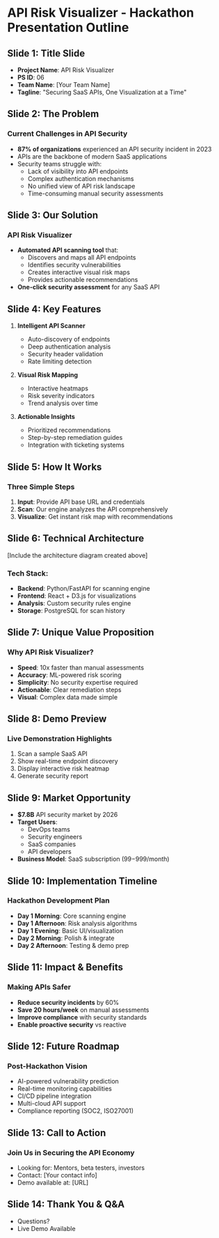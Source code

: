 # API Risk Visualizer - Hackathon Presentation Outline

## Slide 1: Title Slide
- **Project Name**: API Risk Visualizer
- **PS ID**: 06
- **Team Name**: [Your Team Name]
- **Tagline**: "Securing SaaS APIs, One Visualization at a Time"

## Slide 2: The Problem
### Current Challenges in API Security
- **87% of organizations** experienced an API security incident in 2023
- APIs are the backbone of modern SaaS applications
- Security teams struggle with:
  - Lack of visibility into API endpoints
  - Complex authentication mechanisms
  - No unified view of API risk landscape
  - Time-consuming manual security assessments

## Slide 3: Our Solution
### API Risk Visualizer
- **Automated API scanning tool** that:
  - Discovers and maps all API endpoints
  - Identifies security vulnerabilities
  - Creates interactive visual risk maps
  - Provides actionable recommendations
- **One-click security assessment** for any SaaS API

## Slide 4: Key Features
1. **Intelligent API Scanner**
   - Auto-discovery of endpoints
   - Deep authentication analysis
   - Security header validation
   - Rate limiting detection

2. **Visual Risk Mapping**
   - Interactive heatmaps
   - Risk severity indicators
   - Trend analysis over time

3. **Actionable Insights**
   - Prioritized recommendations
   - Step-by-step remediation guides
   - Integration with ticketing systems

## Slide 5: How It Works
### Three Simple Steps
1. **Input**: Provide API base URL and credentials
2. **Scan**: Our engine analyzes the API comprehensively
3. **Visualize**: Get instant risk map with recommendations

## Slide 6: Technical Architecture
[Include the architecture diagram created above]

### Tech Stack:
- **Backend**: Python/FastAPI for scanning engine
- **Frontend**: React + D3.js for visualizations
- **Analysis**: Custom security rules engine
- **Storage**: PostgreSQL for scan history

## Slide 7: Unique Value Proposition
### Why API Risk Visualizer?
- **Speed**: 10x faster than manual assessments
- **Accuracy**: ML-powered risk scoring
- **Simplicity**: No security expertise required
- **Actionable**: Clear remediation steps
- **Visual**: Complex data made simple

## Slide 8: Demo Preview
### Live Demonstration Highlights
1. Scan a sample SaaS API
2. Show real-time endpoint discovery
3. Display interactive risk heatmap
4. Generate security report

## Slide 9: Market Opportunity
- **$7.8B** API security market by 2026
- **Target Users**:
  - DevOps teams
  - Security engineers
  - SaaS companies
  - API developers
- **Business Model**: SaaS subscription ($99-$999/month)

## Slide 10: Implementation Timeline
### Hackathon Development Plan
- **Day 1 Morning**: Core scanning engine
- **Day 1 Afternoon**: Risk analysis algorithms
- **Day 1 Evening**: Basic UI/visualization
- **Day 2 Morning**: Polish & integrate
- **Day 2 Afternoon**: Testing & demo prep

## Slide 11: Impact & Benefits
### Making APIs Safer
- **Reduce security incidents** by 60%
- **Save 20 hours/week** on manual assessments
- **Improve compliance** with security standards
- **Enable proactive security** vs reactive

## Slide 12: Future Roadmap
### Post-Hackathon Vision
- AI-powered vulnerability prediction
- Real-time monitoring capabilities
- CI/CD pipeline integration
- Multi-cloud API support
- Compliance reporting (SOC2, ISO27001)

## Slide 13: Call to Action
### Join Us in Securing the API Economy
- Looking for: Mentors, beta testers, investors
- Contact: [Your contact info]
- Demo available at: [URL]

## Slide 14: Thank You & Q&A
- Questions?
- Live Demo Available 